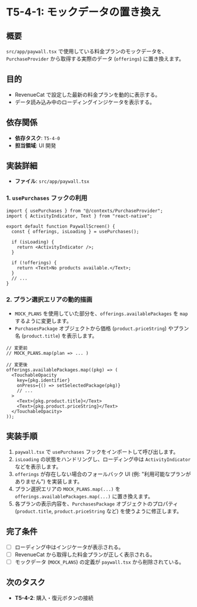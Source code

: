 # T5-4-1: モックデータの置き換え

## 概要

`src/app/paywall.tsx` で使用している料金プランのモックデータを、`PurchaseProvider` から取得する実際のデータ (`offerings`) に置き換えます。

## 目的

- RevenueCat で設定した最新の料金プランを動的に表示する。
- データ読み込み中のローディングインジケータを表示する。

## 依存関係

- **依存タスク**: `T5-4-0`
- **担当領域**: UI 開発

## 実装詳細

- **ファイル**: `src/app/paywall.tsx`

### 1. `usePurchases` フックの利用

```tsx
import { usePurchases } from "@/contexts/PurchaseProvider";
import { ActivityIndicator, Text } from "react-native";

export default function PaywallScreen() {
  const { offerings, isLoading } = usePurchases();

  if (isLoading) {
    return <ActivityIndicator />;
  }

  if (!offerings) {
    return <Text>No products available.</Text>;
  }
  // ...
}
```

### 2. プラン選択エリアの動的描画

- `MOCK_PLANS` を使用していた部分を、`offerings.availablePackages` を `map` するように変更します。
- `PurchasesPackage` オブジェクトから価格 (`product.priceString`) やプラン名 (`product.title`) を表示します。

```tsx
// 変更前
// MOCK_PLANS.map(plan => ... )

// 変更後
offerings.availablePackages.map((pkg) => (
  <TouchableOpacity
    key={pkg.identifier}
    onPress={() => setSelectedPackage(pkg)}
    // ...
  >
    <Text>{pkg.product.title}</Text>
    <Text>{pkg.product.priceString}</Text>
  </TouchableOpacity>
));
```

## 実装手順

1.  `paywall.tsx` で `usePurchases` フックをインポートして呼び出します。
2.  `isLoading` の状態をハンドリングし、ローディング中は `ActivityIndicator` などを表示します。
3.  `offerings` が存在しない場合のフォールバック UI (例: "利用可能なプランがありません") を実装します。
4.  プラン選択エリアの `MOCK_PLANS.map(...)` を `offerings.availablePackages.map(...)` に置き換えます。
5.  各プランの表示内容を、`PurchasesPackage` オブジェクトのプロパティ (`product.title`, `product.priceString` など) を使うように修正します。

## 完了条件

- [ ] ローディング中はインジケータが表示される。
- [ ] RevenueCat から取得した料金プランが正しく表示される。
- [ ] モックデータ (`MOCK_PLANS`) の定義が `paywall.tsx` から削除されている。

## 次のタスク

- **T5-4-2**: 購入・復元ボタンの接続
